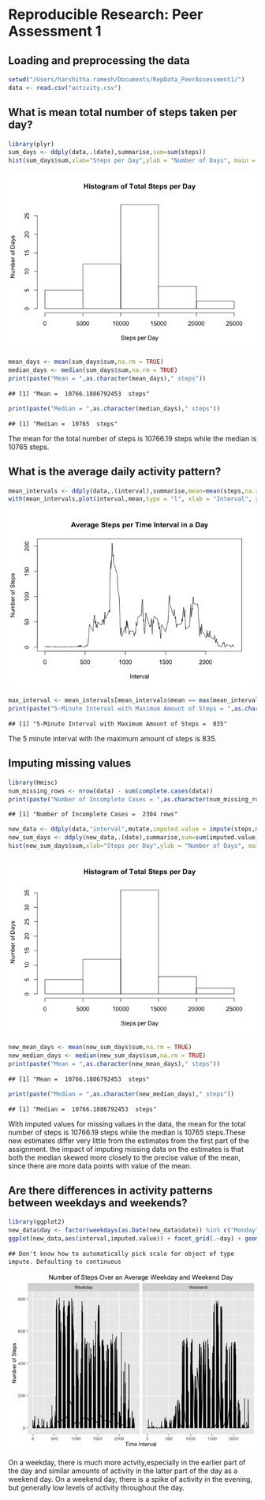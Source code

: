 # Reproducible Research: Peer Assessment 1


## Loading and preprocessing the data


```r
setwd("/Users/harshitha.ramesh/Documents/RepData_PeerAssessment1/")
data <- read.csv("activity.csv")
```

## What is mean total number of steps taken per day?

```r
library(plyr)
sum_days <- ddply(data,.(date),summarise,sum=sum(steps))
hist(sum_days$sum,xlab="Steps per Day",ylab = "Number of Days", main = "Histogram of Total Steps per Day")
```

![](PA1_template_files/figure-html/unnamed-chunk-2-1.png)<!-- -->

```r
mean_days <- mean(sum_days$sum,na.rm = TRUE)
median_days <- median(sum_days$sum,na.rm = TRUE)
print(paste("Mean = ",as.character(mean_days)," steps"))
```

```
## [1] "Mean =  10766.1886792453  steps"
```

```r
print(paste("Median = ",as.character(median_days)," steps"))
```

```
## [1] "Median =  10765  steps"
```
The mean for the total number of steps is 10766.19 steps while the median is 10765 steps.

## What is the average daily activity pattern?

```r
mean_intervals <- ddply(data,.(interval),summarise,mean=mean(steps,na.rm = TRUE))
with(mean_intervals,plot(interval,mean,type = "l", xlab = "Interval", ylab = "Number of Steps", main = "Average Steps per Time Interval in a Day"))
```

![](PA1_template_files/figure-html/unnamed-chunk-3-1.png)<!-- -->

```r
max_interval <- mean_intervals[mean_intervals$mean == max(mean_intervals$mean),"interval"]
print(paste("5-Minute Interval with Maximum Amount of Steps = ",as.character(max_interval)))
```

```
## [1] "5-Minute Interval with Maximum Amount of Steps =  835"
```
The 5 minute interval with the maximum amount of steps is 835.


## Imputing missing values

```r
library(Hmisc)
num_missing_rows <- nrow(data) - sum(complete.cases(data))
print(paste("Number of Incomplete Cases = ",as.character(num_missing_rows),"rows"))
```

```
## [1] "Number of Incomplete Cases =  2304 rows"
```

```r
new_data <- ddply(data,"interval",mutate,imputed.value = impute(steps,mean))
new_sum_days <- ddply(new_data,.(date),summarise,sum=sum(imputed.value))
hist(new_sum_days$sum,xlab="Steps per Day",ylab = "Number of Days", main = "Histogram of Total Steps per Day")
```

![](PA1_template_files/figure-html/unnamed-chunk-4-1.png)<!-- -->

```r
new_mean_days <- mean(new_sum_days$sum,na.rm = TRUE)
new_median_days <- median(new_sum_days$sum,na.rm = TRUE)
print(paste("Mean = ",as.character(new_mean_days)," steps"))
```

```
## [1] "Mean =  10766.1886792453  steps"
```

```r
print(paste("Median = ",as.character(new_median_days)," steps"))
```

```
## [1] "Median =  10766.1886792453  steps"
```
With imputed values for missing values in the data, the mean for the total number of steps is 10766.19 steps while the median is 10765 steps.These new estimates differ very little from the estimates from the first part of the assignment. the impact of imputing missing data on the estimates is that both the median skewed more closely to the precise value of the mean, since there are more data points with value of the mean. 


## Are there differences in activity patterns between weekdays and weekends?

```r
library(ggplot2)
new_data$day <- factor(weekdays(as.Date(new_data$date)) %in% c("Monday","Tuesday","Wednesday","Thursday","Friday"), levels = c("TRUE","FALSE"),labels = c("Weekday","Weekend"))
ggplot(new_data,aes(interval,imputed.value)) + facet_grid(.~day) + geom_line() + xlab("Time Interval") + ylab("Number of Steps") + ggtitle("Number of Steps Over an Average Weekday and Weekend Day")
```

```
## Don't know how to automatically pick scale for object of type impute. Defaulting to continuous
```

![](PA1_template_files/figure-html/unnamed-chunk-5-1.png)<!-- -->


On a weekday, there is much more actvity,especially in the earlier part of the day and similar amounts of activity in the latter part of the day as a weekend day. On a weekend day, there is a spike of activity in the evening, but generally low levels of activity throughout the day.

